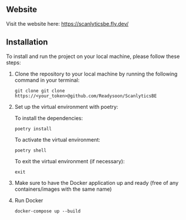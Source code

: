 ## Website

Visit the website here: https://scanlyticsbe.fly.dev/

## Installation

To install and run the project on your local machine, please follow these steps:

1. Clone the repository to your local machine by running the following command in your terminal:

      ```
      git clone git clone https://<your_token>@github.com/Readysoon/ScanlyticsBE
   
      ```


2. Set up the virtual environment with poetry:
     
     To install the dependencies:

     ```
     poetry install
     ```

     To activate the virtual environment:

     ```
     poetry shell
     ```

     To exit the virtual environment (if necessary):

     ```
     exit
     ```

3. Make sure to have the Docker application up and ready (free of any containers/images with the same name)

4. Run Docker

     ```
     docker-compose up --build
     
     ```